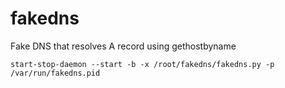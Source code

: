 # fakedns
Fake DNS that resolves A record using gethostbyname

```
start-stop-daemon --start -b -x /root/fakedns/fakedns.py -p /var/run/fakedns.pid
```
